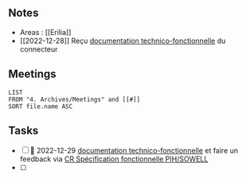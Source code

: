 
## Notes
- Areas : [[Erilia]]
- [[2022-12-28]] Reçu [documentation technico-fonctionnelle](https://docs.google.com/document/d/1jE5FXtLCPHIsrN51DB08lZGc606kgLH-CmOxoIwgbZw/edit) du connecteur 

## Meetings
```dataview
LIST
FROM "4. Archives/Meetings" and [[#]]
SORT file.name ASC
```
## Tasks 
- [ ] 📅 2022-12-29 [documentation technico-fonctionnelle](https://docs.google.com/document/d/1jE5FXtLCPHIsrN51DB08lZGc606kgLH-CmOxoIwgbZw/edit) et faire un feedback via  [CR Spécification fonctionnelle PIH/SOWELL](message:%3CCAE91M1pYO5OdOQvjmGejVX26cAF=dC5atMFjWwZ=o6u1iqbMkQ@mail.gmail.com%3E)
- [ ] 
